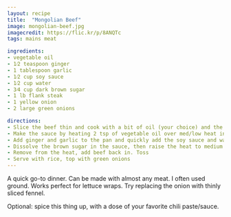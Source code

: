 ```yaml
---
layout: recipe
title:  "Mongolian Beef"
image: mongolian-beef.jpg
imagecredit: https://flic.kr/p/8ANQTc
tags: mains meat

ingredients:
- vegetable oil
- 1⁄2 teaspoon ginger
- 1 tablespoon garlic
- 1⁄2 cup soy sauce
- 1⁄2 cup water
- 3⁄4 cup dark brown sugar
- 1 lb flank steak
- 1 yellow onion
- 2 large green onions

directions:
- Slice the beef thin and cook with a bit of oil (your choice) and the yellow onion (cut into petals) in a medium saucepan. Set aside when done.
- Make the sauce by heating 2 tsp of vegetable oil over med/low heat in the same pan. Don't get the oil too hot.
- Add ginger and garlic to the pan and quickly add the soy sauce and water before the garlic scorches.
- Dissolve the brown sugar in the sauce, then raise the heat to medium and boil the sauce for 2-3 minutes or until the sauce thickens.
- Remove from the heat, add beef back in. Toss
- Serve with rice, top with green onions
---
```


A quick go-to dinner. Can be made with almost any meat. I often used ground. Works perfect for lettuce wraps. Try replacing the onion with thinly sliced fennel.

Optional: spice this thing up, with a dose of your favorite chili paste/sauce.